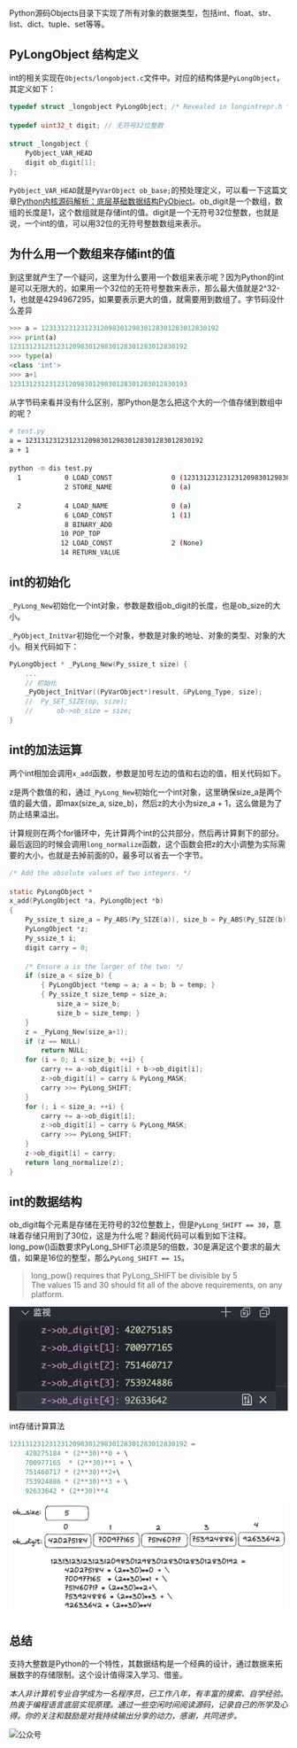 Python源码Objects目录下实现了所有对象的数据类型，包括int、float、str、list、dict、tuple、set等等。

## PyLongObject 结构定义

int的相关实现在`Objects/longobject.c`文件中。对应的结构体是`PyLongObject`，其定义如下：

```c
typedef struct _longobject PyLongObject; /* Revealed in longintrepr.h */

typedef uint32_t digit; // 无符号32位整数

struct _longobject {
    PyObject_VAR_HEAD
    digit ob_digit[1];
};
```

`PyObject_VAR_HEAD`就是`PyVarObject ob_base;`的预处理定义，可以看一下这篇文章[Python内核源码解析：底层基础数据结构PyObject](https://mp.weixin.qq.com/s/kq904XDs_ywYoSB78ReBCg)。ob_digit是一个数组，数组的长度是1，这个数组就是存储int的值。digit是一个无符号32位整数，也就是说，一个int的值，可以用32位的无符号整数数组来表示。

## 为什么用一个数组来存储int的值

到这里就产生了一个疑问，这里为什么要用一个数组来表示呢？因为Python的int是可以无限大的，如果用一个32位的无符号整数来表示，那么最大值就是2^32-1，也就是4294967295，如果要表示更大的值，就需要用到数组了。字节码没什么差异

```python
>>> a = 123131231231231209830129830128301283012830192
>>> print(a)
123131231231231209830129830128301283012830192
>>> type(a)
<class 'int'>
>>> a+1
123131231231231209830129830128301283012830193
```

从字节码来看并没有什么区别，那Python是怎么把这个大的一个值存储到数组中的呢？

```bash
# test.py
a = 123131231231231209830129830128301283012830192
a + 1

python -m dis test.py 
  1           0 LOAD_CONST               0 (123131231231231209830129830128301283012830192)
              2 STORE_NAME               0 (a)

  2           4 LOAD_NAME                0 (a)
              6 LOAD_CONST               1 (1)
              8 BINARY_ADD
             10 POP_TOP
             12 LOAD_CONST               2 (None)
             14 RETURN_VALUE
```

## int的初始化

`_PyLong_New`初始化一个int对象，参数是数组ob_digit的长度，也是ob_size的大小。

`_PyObject_InitVar`初始化一个对象，参数是对象的地址、对象的类型、对象的大小。相关代码如下：

```c
PyLongObject * _PyLong_New(Py_ssize_t size) {
    ...
    // 初始化
    _PyObject_InitVar((PyVarObject*)result, &PyLong_Type, size);
    //  Py_SET_SIZE(op, size);
    //      ob->ob_size = size;
}
```

## int的加法运算

两个int相加会调用`x_add`函数，参数是加号左边的值和右边的值，相关代码如下。

z是两个数值的和，通过`_PyLong_New`初始化一个int对象，这里确保size_a是两个值的最大值，即max(size_a, size_b)，然后z的大小为size_a + 1，这么做是为了防止结果溢出。

计算规则在两个for循环中，先计算两个int的公共部分，然后再计算剩下的部分。最后返回的时候会调用`long_normalize`函数，这个函数会把z的大小调整为实际需要的大小，也就是去掉前面的0，最多可以省去一个字节。

```c
/* Add the absolute values of two integers. */

static PyLongObject *
x_add(PyLongObject *a, PyLongObject *b)
{
    Py_ssize_t size_a = Py_ABS(Py_SIZE(a)), size_b = Py_ABS(Py_SIZE(b));
    PyLongObject *z;
    Py_ssize_t i;
    digit carry = 0;

    /* Ensure a is the larger of the two: */
    if (size_a < size_b) {
        { PyLongObject *temp = a; a = b; b = temp; }
        { Py_ssize_t size_temp = size_a;
            size_a = size_b;
            size_b = size_temp; }
    }
    z = _PyLong_New(size_a+1);
    if (z == NULL)
        return NULL;
    for (i = 0; i < size_b; ++i) {
        carry += a->ob_digit[i] + b->ob_digit[i];
        z->ob_digit[i] = carry & PyLong_MASK;
        carry >>= PyLong_SHIFT;
    }
    for (; i < size_a; ++i) {
        carry += a->ob_digit[i];
        z->ob_digit[i] = carry & PyLong_MASK;
        carry >>= PyLong_SHIFT;
    }
    z->ob_digit[i] = carry;
    return long_normalize(z);
}
```

## int的数据结构

ob_digit每个元素是存储在无符号的32位整数上，但是`PyLong_SHIFT == 30`，意味着存储只用到了30位，这是为什么呢？翻阅代码可以看到如下注释。long_pow()函数要求PyLong_SHIFT必须是5的倍数，30是满足这个要求的最大值，如果是16位的整型，那么`PyLong_SHIFT == 15`。

> long_pow() requires that PyLong_SHIFT be divisible by 5  
> The values 15 and 30 should fit all of the above requirements, on any platform.

![int的存储结构](image/big_int.png)

int存储计算算法
```c
123131231231231209830129830128301283012830192 = 
    420275184 * (2**30)**0 + \ 
    700977165  * (2**30)**1 + \
    751460717 * (2**30)**2+\ 
    753924886 * (2**30)**3 + \
    92633642 * (2**30)**4
```

![int的存储结构](image/big_int2.png)

## 总结

支持大整数是Python的一个特性，其数据结构是一个经典的设计，通过数据来拓展数字的存储限制。这个设计值得深入学习、借鉴。


<i>本人非计算机专业自学成为一名程序员，已工作八年，有丰富的摸索、自学经验。热衷于编程语言底层实现原理。通过一些空闲时间阅读源码，记录自己的所学及心得。你的关注和鼓励是对我持续输出分享的动力，感谢，共同进步。</i>

![公众号](image/gzh.png)
